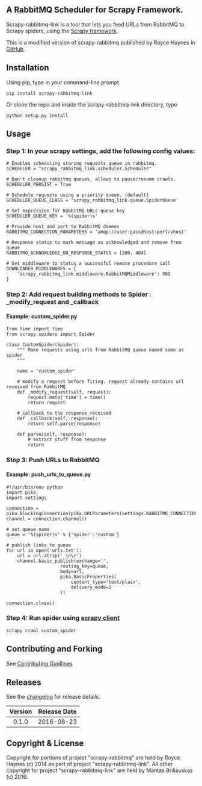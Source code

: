 ## A RabbitMQ Scheduler for Scrapy Framework.

Scrapy-rabbitmq-link is a tool that lets you feed URLs from RabbitMQ to Scrapy spiders, using the [Scrapy framework](http://doc.scrapy.org/en/latest/index.html).

This is a modified version of scrapy-rabbitmq published by Royce Haynes in [GitHub](https://github.com/roycehaynes/scrapy-rabbitmq).

## Installation

Using pip, type in your command-line prompt

```
pip install scrapy-rabbitmq-link
```
 
Or clone the repo and inside the scrapy-rabbitmq-link directory, type

```
python setup.py install
```

## Usage

### Step 1: In your scrapy settings, add the following config values:

```
# Enables scheduling storing requests queue in rabbitmq.
SCHEDULER = "scrapy_rabbitmq_link.scheduler.Scheduler"

# Don't cleanup rabbitmq queues, allows to pause/resume crawls.
SCHEDULER_PERSIST = True

# Schedule requests using a priority queue. (default)
SCHEDULER_QUEUE_CLASS = 'scrapy_rabbitmq_link.queue.SpiderQueue'

# Set expression for RabbitMQ URLs queue key
SCHEDULER_QUEUE_KEY = '%(spider)s'

# Provide host and port to RabbitMQ daemon
RABBITMQ_CONNECTION_PARAMETERS = 'amqp://user:pass@host:port/vhost'

# Response status to mark message as acknowledged and remove from queue
RABBITMQ_ACKNOWLEDGE_ON_RESPONSE_STATUS = [200, 404]

# Set middleware to status a successful remote procedure call
DOWNLOADER_MIDDLEWARES = {
    'scrapy_rabbitmq_link.middleware.RabbitMQMiddleware': 999
}

```

### Step 2: Add request building methods to Spider : _modify_request and _callback

#### Example: custom_spider.py

```
from time import time
from scrapy.spiders import Spider

class CustomSpider(Spider):
    """ Make requests using urls from RabbitMQ queue named same as spider
    """
    
    name = 'custom_spider'

    # modify a request before firing. request already contains url received from RabbitMQ
    def _modify_request(self, request):
        request.meta['time'] = time()
        return request

    # callback to the response received
    def _callback(self, response):
        return self.parse(response)

    def parse(self, response):
        # extract stuff from response
        return
```

### Step 3: Push URLs to RabbitMQ

#### Example: push_urls_to_queue.py

```
#!/usr/bin/env python
import pika
import settings

connection = pika.BlockingConnection(pika.URLParameters(settings.RABBITMQ_CONNECTION_PARAMETERS))
channel = connection.channel()

# set queue name
queue = '%(spider)s' % {'spider':'custom'}

# publish links to queue
for url in open('urls.txt'):
    url = url.strip(' \n\r')
    channel.basic_publish(exchange='',
                    routing_key=queue,
                    body=url,
                    pika.BasicProperties(
                        content_type='text/plain',
                        delivery_mode=1
                    ))

connection.close()

```


### Step 4: Run spider using [scrapy client](http://doc.scrapy.org/en/1.0/topics/shell.html)

```
scrapy crawl custom_spider
```

## Contributing and Forking

See [Contributing Guidlines](CONTRIBUTING.MD)

## Releases

See the [changelog](CHANGELOG.md) for release details.

| Version | Release Date |
| :-----: | :----------: |
|  0.1.0  | 2016-08-23 |

## Copyright & License

Copyright for portions of project "scrapy-rabbitmq" are held by Royce Haynes (c) 2014 as part of project "scrapy-rabbitmq-link". All other copyright for project "scrapy-rabbitmq-link" are held by Mantas Briliauskas (c) 2016.
